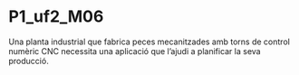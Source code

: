 # P1_uf2_M06
Una planta industrial que fabrica peces mecanitzades amb torns de control numèric CNC necessita una aplicació que l’ajudi a planificar la seva producció.
